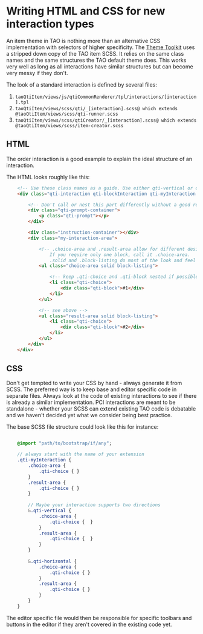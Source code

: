 # Writing HTML and CSS for new interaction types

An item theme in TAO is nothing more than an alternative CSS implementation with selectors of higher specificity. The [Theme Toolkit](https://github.com/oat-sa/theme-toolkit/) uses a stripped down copy of the TAO item SCSS. It relies on the same class names and the same structures the TAO default theme does. This works very well as long as all interactions have similar structures but can become very messy if they don't.

The look of a standard interaction is defined by several files:

1. `taoQtiItem/views/js/qtiCommonRenderer/tpl/interactions/[interaction].tpl`
2. `taoQtiItem/views/scss/qti/_[interaction].scss@ which extends @taoQtiItem/views/scss/qti-runner.scss`
3. `taoQtiItem/views/scss/qtiCreator/_[interaction].scss@ which extends @taoQtiItem/views/scss/item-creator.scss`

## HTML

The order interaction is a good example to explain the ideal structure of an interaction. 

The HTML looks roughly like this:
```html
	<!-- Use these class names as a guide. Use either qti-vertical or qti-horizontal to indicate the direction -->
	<div class="qti-interaction qti-blockInteraction qti-myInteraction qti-vertical|qti-horizontal">

		<!-- Don't call or nest this part differently without a good reason -->
	    <div class="qti-prompt-container">
	        <p class="qti-prompt"></p>
	    </div>

	    <div class="instruction-container"></div>
	    <div class="my-interaction-area">

            <!-- .choice-area and .result-area allow for different designs on both sides. 
				If you require only one block, call it .choice-area.
				.solid and .block-listing do most of the look and feel -->
	        <ul class="choice-area solid block-listing">

				<!-- keep .qti-choice and .qti-block nested if possible -->
	            <li class="qti-choice">
	                <div class="qti-block">#1</div>
	            </li>
	        </ul>

			<!-- see above -->
	        <ul class="result-area solid block-listing">
	            <li class="qti-choice">
	                <div class="qti-block">#2</div>
	            </li>
	        </ul>
	    </div>
	</div>
```

## CSS

Don't get tempted to write your CSS by hand - always generate it from SCSS. The preferred way is to keep base and editor specific code in separate files. Always look at the code of existing interactions to see if there is already a similar implementation. PCI interactions are meant to be standalone - whether your SCSS can extend existing TAO code is debatable and we haven't decided yet what we consider being best practice.

The base SCSS file structure could look like this for instance:
```sass

	@import "path/to/bootstrap/if/any";

	// always start with the name of your extension
	.qti-myInteraction {
        .choice-area {
            .qti-choice { }
        }
        .result-area {
            .qti-choice { }
        }
	
		// Maybe your interaction supports two directions
	    &.qti-vertical {
	        .choice-area {
	            .qti-choice {  }
	        }
	        .result-area {
	            .qti-choice {  }
	        }
	    }
	
	    &.qti-horizontal {
	        .choice-area {
	            .qti-choice { }
	        }
	        .result-area {
	            .qti-choice { }
	        }
	    }
	}
```

The editor specific file would then be responsible for specific toolbars and buttons in the editor if they aren't covered in the existing code yet.
